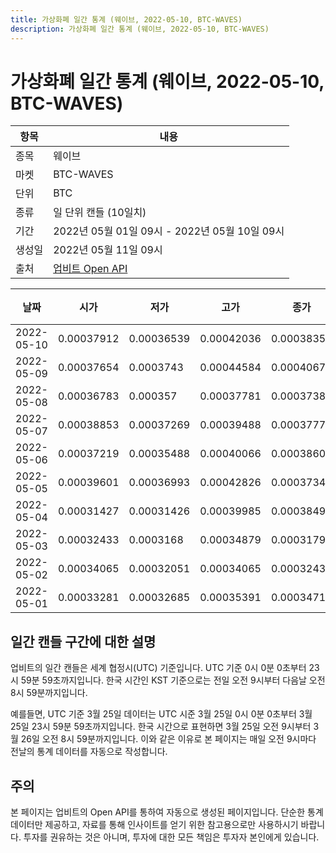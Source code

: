 ```yaml
---
title: 가상화폐 일간 통계 (웨이브, 2022-05-10, BTC-WAVES)
description: 가상화폐 일간 통계 (웨이브, 2022-05-10, BTC-WAVES)
---
```



가상화폐 일간 통계 (웨이브, 2022-05-10, BTC-WAVES)
===

|항목|내용|
|--|--|
|종목|웨이브|
|마켓|BTC-WAVES|
|단위|BTC|
|종류|일 단위 캔들 (10일치)|
|기간|2022년 05월 01일 09시 - 2022년 05월 10일 09시|
|생성일|2022년 05월 11일 09시|
|출처|[업비트 Open API](https://docs.upbit.com)|


|날짜|시가|저가|고가|종가|비고|
|--|--|--|--|--|--|
|2022-05-10|0.00037912|0.00036539|0.00042036|0.00038354|    |
|2022-05-09|0.00037654|0.0003743|0.00044584|0.00040674|    |
|2022-05-08|0.00036783|0.000357|0.00037781|0.00037381|    |
|2022-05-07|0.00038853|0.00037269|0.00039488|0.00037774|    |
|2022-05-06|0.00037219|0.00035488|0.00040066|0.00038605|    |
|2022-05-05|0.00039601|0.00036993|0.00042826|0.00037344|    |
|2022-05-04|0.00031427|0.00031426|0.00039985|0.00038496|    |
|2022-05-03|0.00032433|0.0003168|0.00034879|0.00031796|    |
|2022-05-02|0.00034065|0.00032051|0.00034065|0.00032435|    |
|2022-05-01|0.00033281|0.00032685|0.00035391|0.00034714|    |


일간 캔들 구간에 대한 설명
---


업비트의 일간 캔들은 세계 협정시(UTC) 기준입니다. 
UTC 기준 0시 0분 0초부터 23시 59분 59초까지입니다. 
한국 시간인 KST 기준으로는 전일 오전 9시부터 다음날 오전 8시 59분까지입니다. 


예를들면, UTC 기준 3월 25일 데이터는 UTC 시준 3월 25일 0시 0분 0초부터 3월 25일 23시 59분 59초까지입니다. 
한국 시간으로 표현하면 3월 25일 오전 9시부터 3월 26일 오전 8시 59분까지입니다. 
이와 같은 이유로 본 페이지는 매일 오전 9시마다 전날의 통계 데이터를 자동으로 작성합니다. 


주의
---


본 페이지는 업비트의 Open API를 통하여 자동으로 생성된 페이지입니다. 
단순한 통계 데이터만 제공하고, 자료를 통해 인사이트를 얻기 위한 참고용으로만 사용하시기 바랍니다. 
투자를 권유하는 것은 아니며, 투자에 대한 모든 책임은 투자자 본인에게 있습니다. 
